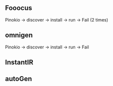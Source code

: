 
## Fooocus

Pinokio -> discover -> install -> run -> Fail (2 times) 

## omnigen

Pinokio -> discover -> install -> run -> Fail

## InstantIR


## autoGen
